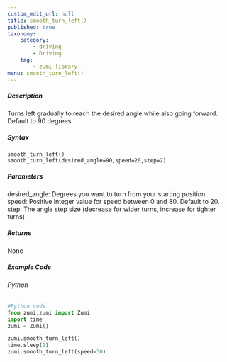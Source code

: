 ```yaml
---
custom_edit_url: null
title: smooth_turn_left()
published: true
taxonomy:
    category:
        - driving
        - Driving
    tag:
        - zumi-library
menu: smooth_turn_left()
---
```


##### Description
Turns left gradually to reach the desired angle while also going forward. Default to 90 degrees.

##### Syntax
```smooth_turn_left()```<br />
```smooth_turn_left(desired_angle=90,speed=20,step=2)```<br />

##### Parameters
desired_angle: Degrees you want to turn from your starting position <br />
speed: Positive integer value for speed between 0 and 80. Default to 20.<br />
step: The angle step size (decrease for wider turns, increase for tighter turns)<br />

##### Returns
None

##### Example Code
###### Python
```python
#Python code
from zumi.zumi import Zumi
import time
zumi = Zumi()

zumi.smooth_turn_left()
time.sleep(1)
zumi.smooth_turn_left(speed=30)

```